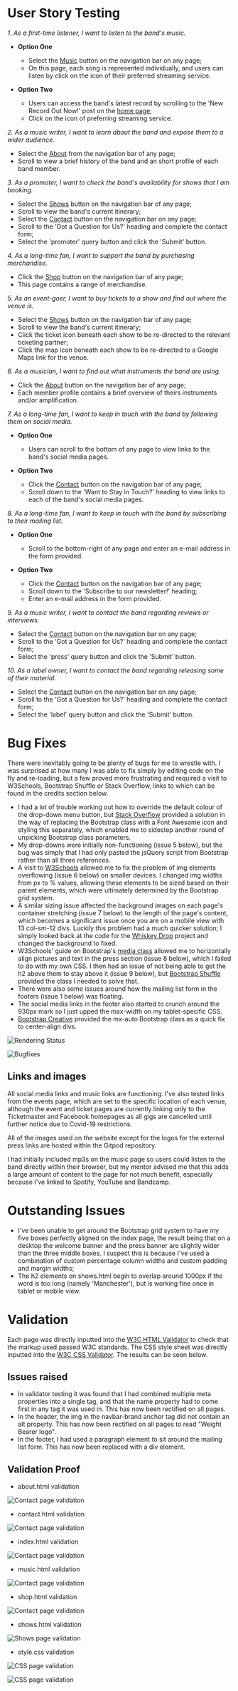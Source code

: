 # User Story Testing

_1. As a first-time listener, I want to listen to the band's music._
 - **Option One**
   - Select the [Music](https://kiehozero.github.io/weightbearer/music.html) button on the navigation bar on any page;
   - On this page, each song is represented individually, and users can listen by click on the icon of their preferred streaming service.

 - **Option Two**
   - Users can access the band's latest record by scrolling to the 'New Record Out Now!' post on the [home page](https://kiehozero.github.io/weightbearer/index.html);
   - Click on the icon of preferring streaming service.

_2. As a music writer, I want to learn about the band and expose them to a wider audience._
 - Select the [About](https://kiehozero.github.io/weightbearer/about.html) from the navigation bar of any page;
 - Scroll to view a brief history of the band and an short profile of each band member.

_3. As a promoter, I want to check the band's availability for shows that I am booking._
 - Select the [Shows](https://kiehozero.github.io/weightbearer/shows.html) button on the navigation bar of any page;
 - Scroll to view the band's current itinerary;
 - Select the [Contact](https://kiehozero.github.io/weightbearer/contact.html) button on the navigation bar on any page;
 - Scroll to the 'Got a Question for Us?' heading and complete the contact form;
 - Select the 'promoter' query button and click the 'Submit' button.

_4. As a long-time fan, I want to support the band by purchasing merchandise._
 - Click the [Shop](https://kiehozero.github.io/weightbearer/shop.html) button on the navigation bar of any page;
 - This page contains a range of merchandise.
 
_5. As an event-goer, I want to buy tickets to a show and find out where the venue is._
 - Select the [Shows](https://kiehozero.github.io/weightbearer/shows.html) button on the navigation bar of any page;
 - Scroll to view the band's current itinerary;
 - Click the ticket icon beneath each show to be re-directed to the relevant ticketing partner;
 - Click the map icon beneath each show to be re-directed to a Google Maps link for the venue.
 
_6. As a musician, I want to find out what instruments the band are using._
 - Click the [About](https://kiehozero.github.io/weightbearer/about.html) button on the navigation bar of any page;
 - Each member profile contains a brief overview of theirs instruments and/or amplification.
 
_7. As a long-time fan, I want to keep in touch with the band by following them on social media._
 - **Option One**
   - Users can scroll to the bottom of any page to view links to the band's social media pages.

 - **Option Two**
   - Click the [Contact](https://kiehozero.github.io/weightbearer/about.html) button on the navigation bar of any page;
   - Scroll down to the 'Want to Stay in Touch?' heading to view links to each of the band's social media pages.
 
_8. As a long-time fan, I want to keep in touch with the band by subscribing to their mailing list._
 - **Option One**
   - Scroll to the bottom-right of any page and enter an e-mail address in the form provided.

 - **Option Two**
   - Click the [Contact](https://kiehozero.github.io/weightbearer/about.html) button on the navigation bar of any page;
   - Scroll down to the 'Subscribe to our newsletter!' heading;
   - Enter an e-mail address in the form provided.
 
_9. As a music writer, I want to contact the band regarding reviews or interviews._
 - Select the [Contact](https://kiehozero.github.io/weightbearer/contact.html) button on the navigation bar on any page;
 - Scroll to the 'Got a Question for Us?' heading and complete the contact form;
 - Select the 'press' query button and click the 'Submit' button.
 
_10. As a label owner, I want to contact the band regarding releasing some of their material._
 - Select the [Contact](https://kiehozero.github.io/weightbearer/contact.html) button on the navigation bar on any page;
 - Scroll to the 'Got a Question for Us?' heading and complete the contact form;
 - Select the 'label' query button and click the 'Submit' button.

# Bug Fixes

There were inevitably going to be plenty of bugs for me  to wrestle with. I was surprised at how many I was able to fix simply by 
editing code on the fly and re-loading, but a few proved more frustrating and required a visit to W3Schools, Bootstrap Shuffle or 
Stack Overflow, links to which can be found in the credits section below.

- I had a lot of trouble working out how to override the default colour of the drop-down menu button, but 
[Stack Overflow](https://stackoverflow.com/questions/42586729/bootstrap-4-change-hamburger-toggler-color#42587673) provided a solution in 
the way of replacing the Bootstrap class with a Font Awesome icon and styling this separately, which enabled me to sidestep another round 
of unpicking Bootstrap class parameters.
- My drop-downs were initially non-functioning (issue 5 below), but the bug was simply that I had only pasted the jsQuery script from Bootstrap rather 
than all three references.
- A visit to [W3Schools](https://www.w3schools.com/cssref/css_units.asp) allowed me to fix the problem of img elements overflowing
 (issue 6 below) on smaller devices. I changed img widths from px to % values, allowing these elements to be sized based on their 
 parent elements, which were ultimately determined by the Bootstrap grid system.
- A similar sizing issue affected the background images on each page's container stretching (issue 7 below) to the length of the page's 
content, which becomes a significant issue once you are on a mobile view with 13 col-sm-12 divs. Luckily this problem had a much quicker 
solution; I simply looked back at the code for the [Whiskey Drop](https://github.com/kiehozero/WhiskeyDrop) project and changed the 
background to fixed.
- W3Schools' guide on Bootstrap's [media class](https://www.w3schools.com/Bootstrap/bootstrap_media_objects.asp) allowed me to 
horizontally align pictures and text in the press section (issue 8 below), which I failed to do with my own CSS. I then had an issue 
of not being able to get the h2 above them to stay above it (issue 9 below), but 
[Bootstrap Shuffle](https://bootstrapshuffle.com/classes/sizing/w-100) provided the class I needed to solve that.
-  There were also some issues around how the mailing list form in the footers (issue 1 below) was floating. 
- The social media links in the footer also started to crunch around the 930px mark so I just upped the max-width on my 
tablet-specific CSS. 
- [Bootstrap Creative](https://bootstrapcreative.com/how-to-center-a-div-horizontally-in-bootstrap-4/) provided the mx-auto Bootstrap 
class as a quick fix to center-align divs.

![Rendering Status](/assets/images/validation/btest-render-status.PNG)

![Bugfixes](/assets/images/validation/test-bug-fixes.PNG)

## Links and images

All social media links and music links are functioning. I've also tested links from the events page, which are set to the specific 
location of each venue, although the event and ticket pages are currently linking only to the Ticketmaster and Facebook homepages as all 
gigs are cancelled until further notice due to Covid-19 restrictions.

All of the images used on the website except for the logos for the external press links are hosted within the Gitpod repository.

I had initially included mp3s on the music page so users could listen to the band directly within their browser, but my mentor advised 
me that this adds a large amount of content to the page for not much benefit, especially because I've linked to Spotify, YouTube and 
Bandcamp.

# Outstanding Issues

- I've been unable to get around the Bootstrap grid system to have my five boxes perfectly aligned on the index page, the result being that on a desktop the welcome banner and the press banner are slightly wider than the three middle boxes. I suspect this is because I've used a combination of custom percentage column widths and custom padding and margin widths;
- The h2 elements on shows.html begin to overlap around 1000px if the word is too long (namely 'Manchester'), but is working fine once in tablet or mobile view.


# Validation

Each page was directly inputted into the [W3C HTML Validator](https://validator.w3.org/#validate_by_input) to check that the markup used passed W3C standards. The CSS style sheet was directly inputted into the [W3C CSS Validator](http://jigsaw.w3.org/css-validator/#validate_by_input). The results can be seen below.

## Issues raised

- In validator testing it was found that I had combined multiple meta properties into a single tag, and that the name property had to come first in any tag it was used in. This has now been rectified on all pages.
- In the header, the img in the navbar-brand anchor tag did not contain an alt property. This has now been rectified on all pages to read "Weight Bearer logo".
- In the footer, I had used a paragraph element to sit around the mailing list form. This has now been replaced with a div element.

## Validation Proof

- about.html validation

![Contact page validation](/assets/images/validation/about-valid.PNG)

- contact.html validation

![Contact page validation](/assets/images/validation/contact-valid.PNG)

- index.html validation

![Contact page validation](/assets/images/validation/index-valid.PNG)

- music.html validation

![Contact page validation](/assets/images/validation/music-valid.PNG)

- shop.html validation

![Contact page validation](/assets/images/validation/shop-valid.PNG)

- shows.html validation

![Shows page validation](/assets/images/validation/shows-valid.PNG)

- style.css validation

![CSS page validation](/assets/images/validation/css-valid.PNG)

![CSS page validation](/assets/images/validation/css-valid-2.PNG)